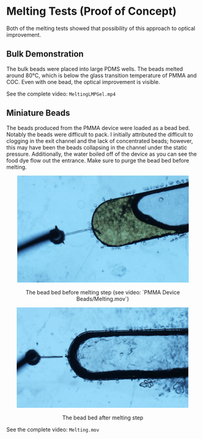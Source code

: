 # Melting Tests (Proof of Concept)

Both of the melting tests showed that possibility of this approach to optical improvement.

## Bulk Demonstration

The bulk beads were placed into large PDMS wells. The beads melted around 80°C, which is below the glass transition temperature of PMMA and COC. Even with one bead, the optical improvement is visible.

See the complete video: `MeltingLMPGel.mp4`

## Miniature Beads

The beads produced from the PMMA device were loaded as a bead bed. Notably the beads were difficult to pack. I initially attributed the difficult to clogging in the exit channel and the lack of concentrated beads; however, this may have been the beads collapsing in the channel under the static pressure. Additionally, the water boiled off of the device as you can see the food dye flow out the entrance. Make sure to purge the bead bed before melting.

<p align="center">
  <img width="450" height=auto src="PMMA-Device-Beads/packed-bead-before.png">
  <!-- <figcaption style="text-align: center;">The bead bed before melting step (see video: `PMMA Device Beads/Melting.mov`)</figcaption> -->
</p>

<p align="center">The bead bed before melting step (see video: `PMMA Device Beads/Melting.mov`)</p>

<p align="center">
  <img width="450" height=auto src="PMMA-Device-Beads/packed-bead-after.png">
  <!-- <figcaption style="text-align: center;">The bead bed after melting step</figcaption> -->
</p>

<p align="center">The bead bed after melting step</p>

See the complete video: `Melting.mov`
